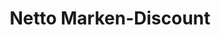 ---
title: "Netto Marken-Discount"
url: /wiesenburg-mark/netto-marken-discount/
shop: Supermarkt
---